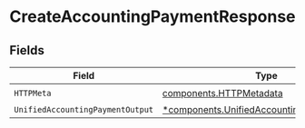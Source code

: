 # CreateAccountingPaymentResponse


## Fields

| Field                                                                                                   | Type                                                                                                    | Required                                                                                                | Description                                                                                             |
| ------------------------------------------------------------------------------------------------------- | ------------------------------------------------------------------------------------------------------- | ------------------------------------------------------------------------------------------------------- | ------------------------------------------------------------------------------------------------------- |
| `HTTPMeta`                                                                                              | [components.HTTPMetadata](../../models/components/httpmetadata.md)                                      | :heavy_check_mark:                                                                                      | N/A                                                                                                     |
| `UnifiedAccountingPaymentOutput`                                                                        | [*components.UnifiedAccountingPaymentOutput](../../models/components/unifiedaccountingpaymentoutput.md) | :heavy_minus_sign:                                                                                      | N/A                                                                                                     |